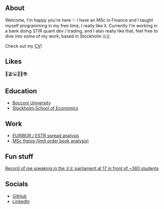 ## About
Welcome, I'm happy you're here ✨ I have an MSc in Finance and I taught myself programming in my free time, I really like it. Currently I'm working in a bank doing STIR quant dev / trading, and I also really like that, feel free to dive into some of my work, based in Stockholm 🇸🇪

Check out my [CV](https://mynameiswho.github.io/TheodoreMontel_CV.pdf)!

## Likes
🎾🏖️💻🎿🎵📚

## Education
- [Bocconi University](https://www.unibocconi.it/en)
- [Stockholm School of Economics](https://www.hhs.se/)

## Work
- [EURIBOR / ESTR spread analysis](https://github.com/mynameiswho/euribor_ois_spread)
- [MSc thesis (limit order book analysis)](https://mynameiswho.github.io/msc_thesis.pdf)

## Fun stuff
[Record of me speaking in the 🇸🇪 parliament at 17 in front of ~360 students](https://www.yumpu.com/sv/document/read/20243091/protokollet-pdf-nytt-fonster-riksdagen)

## Socials
- [GitHub](https://github.com/mynameiswho)
- [LinkedIn](https://www.linkedin.com/in/theodoremontel/)
